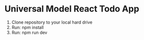 # Universal Model React Todo App

1. Clone repository to your local hard drive
2. Run: npm install
3. Run: npm run dev

